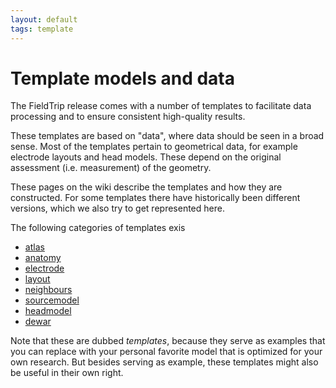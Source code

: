 ```yaml
---
layout: default
tags: template
---
```


# Template models and data

The FieldTrip release comes with a number of templates to facilitate data processing and to ensure consistent high-quality results.

These templates are based on "data", where data should be seen in a broad sense. Most of the templates pertain to geometrical data, for example electrode layouts and head models. These depend on the original assessment (i.e. measurement) of the geometry.

These pages on the wiki describe the templates and how they are constructed. For some templates there have  historically been different versions, which we also try to get represented here.

The following categories of templates exis

*  [atlas](/template/atlas)         
*  [anatomy](/template/anatomy)         
*  [electrode](/template/electrode)       
*  [layout](/template/layout)          
*  [neighbours](/template/neighbours)      
*  [sourcemodel](/template/sourcemodel)
*  [headmodel](/template/headmodel)       
*  [dewar](/template/dewar)       

Note that these are dubbed *templates*, because they serve as examples that you can replace with your personal favorite model that is optimized for your own research. But besides serving as example, these templates might also be useful in their own right.

